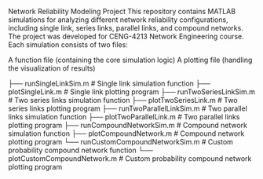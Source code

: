Network Reliability Modeling Project
This repository contains MATLAB simulations for analyzing different network reliability configurations, including single link, 
series links, parallel links, and compound networks. The project was developed for CENG-4213 Network Engineering course.
Each simulation consists of two files:

A function file (containing the core simulation logic)
A plotting file (handling the visualization of results)

├── runSingleLinkSim.m          # Single link simulation function
├── plotSingleLink.m            # Single link plotting program
├── runTwoSeriesLinkSim.m       # Two series links simulation function
├── plotTwoSeriesLink.m         # Two series links plotting program
├── runTwoParallelLinkSim.m     # Two parallel links simulation function
├── plotTwoParallelLink.m       # Two parallel links plotting program
├── runCompoundNetworkSim.m     # Compound network simulation function
├── plotCompoundNetwork.m       # Compound network plotting program
└── runCustomCompoundNetworkSim.m # Custom probability compound network function
└── plotCustomCompoundNetwork.m  # Custom probability compound network plotting program
